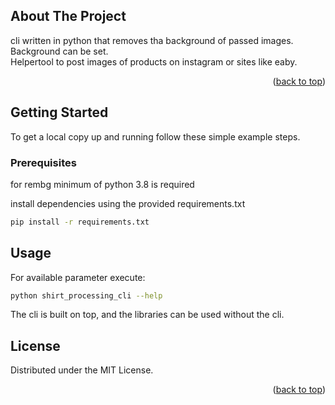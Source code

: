 <!-- ABOUT THE PROJECT -->
## About The Project
cli written in python that removes tha background of passed images.  
Background can be set.  
Helpertool to post images of products on instagram or sites like eaby.

<p align="right">(<a href="#top">back to top</a>)</p>


<!-- GETTING STARTED -->
## Getting Started

To get a local copy up and running follow these simple example steps.

### Prerequisites

for rembg minimum of python 3.8 is required

install dependencies using the provided requirements.txt
  ```sh
  pip install -r requirements.txt
  ```


<!-- USAGE EXAMPLES -->
## Usage

For available parameter execute:

  ```sh
  python shirt_processing_cli --help
  ```

The cli is built on top, and the libraries can be used without the cli.  
  
## License

Distributed under the MIT License.

<p align="right">(<a href="#top">back to top</a>)</p>